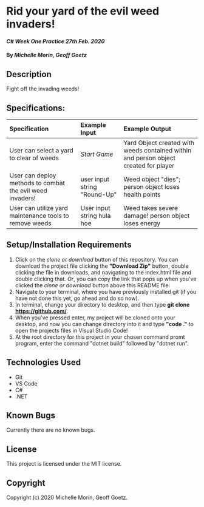 # Rid your yard of the evil weed invaders!

#### _C# Week One Practice_ _27th Feb. 2020_

#### By _**Michelle Morin**, **Geoff Goetz**_

## Description

Fight off the invading weeds!

## Specifications:


| Specification | Example Input | Example Output |
| :------------- |:-------------| :-------------------|
| User can select a yard to clear of weeds | *Start Game*  | Yard Object created with weeds contained within and person object created for player |
| User can deploy methods to combat the evil weed invaders! | user input string "Round-Up" | Weed object "dies"; person object loses health points |
| User can utilize yard maintenance tools to remove weeds | User input string hula hoe | Weed takes severe damage! person object loses energy |



## Setup/Installation Requirements

  1. Click on the *clone or download* button of this repository. You can download the project file clicking the **"Download Zip"** button, double clicking the file in downloads, and navigating to the index.html file and double clicking that. *Or*, you can copy the link that pops up when you've clicked the *clone or download* button above this README file.
  2. Navigate to your terminal, where you have previously installed git (if you have not done this yet, go ahead and do so now).
  3. In terminal, change your directory to desktop, and then type **git clone https://github.com/**.
  4. When you've pressed enter, my project will be cloned onto your desktop, and now you can change directory into it and type **"code ."** to open the projects files in Visual Studio Code!
  5. At the root directory for this project in your chosen command promt program, enter the command "dotnet build" followed by "dotnet run".

## Technologies Used

* Git
* VS Code
* C#
* .NET


## Known Bugs
Currently there are no known bugs. 

## License

This project is licensed under the MIT license.

## Copyright

Copyright (c) 2020 Michelle Morin, Geoff Goetz.
